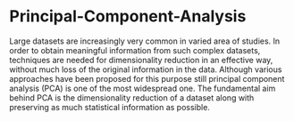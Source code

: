 # **Principal-Component-Analysis**

Large datasets are increasingly very common in varied area of studies. In order to obtain meaningful information from such complex datasets, techniques are needed for dimensionality reduction in an effective way, without much loss of the original information in the data. Although various approaches have been proposed for this purpose still principal component analysis (PCA) is one of the most widespread one.
The fundamental aim behind PCA is the dimensionality reduction of a dataset along with preserving as much statistical information as possible.
